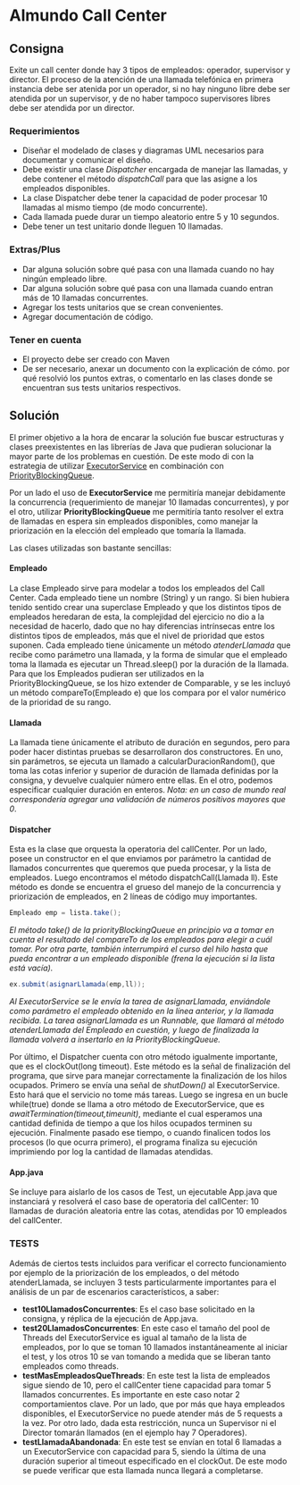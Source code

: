 # Almundo Call Center

## Consigna

Exite un call center donde hay 3 tipos de empleados: operador, supervisor y director. El proceso de la atención de una llamada telefónica en primera instancia debe ser atenida por un operador, si no hay ninguno libre debe ser atendida por un supervisor, y de no haber tampoco supervisores libres debe ser atendida por un director.

### Requerimientos

- Diseñar el modelado de clases y diagramas UML necesarios para documentar y comunicar el diseño.
- Debe existir una clase *Dispatcher* encargada de manejar las llamadas, y debe contener el método *dispatchCall* para que las asigne a los empleados disponibles.
- La clase Dispatcher debe tener la capacidad de poder procesar 10 llamadas al mismo tiempo (de modo concurrente).
- Cada llamada puede durar un tiempo aleatorio entre 5 y 10 segundos.
- Debe tener un test unitario donde lleguen 10 llamadas.

### Extras/Plus

- Dar alguna solución sobre qué pasa con una llamada cuando no hay ningún empleado libre.
- Dar alguna solución sobre qué pasa con una llamada cuando entran más de 10 llamadas concurrentes.
- Agregar los tests unitarios que se crean convenientes.
- Agregar documentación de código.

### Tener en cuenta

- El proyecto debe ser creado con Maven
- De ser necesario, anexar un documento con la explicación de cómo. por qué resolvió los puntos extras, o comentarlo en las clases donde se encuentran sus tests unitarios respectivos.

## Solución

El primer objetivo a la hora de encarar la solución fue buscar estructuras y clases preexistentes en las librerías de Java que pudieran solucionar la mayor parte de los problemas en cuestión. De este modo di con la estrategia de utilizar [ExecutorService](https://docs.oracle.com/javase/7/docs/api/java/util/concurrent/ExecutorService.html) en combinación con [PriorityBlockingQueue](https://docs.oracle.com/javase/7/docs/api/java/util/concurrent/PriorityBlockingQueue.html).

Por un lado el uso de **ExecutorService** me permitiría manejar debidamente la concurrencia (requerimiento de manejar 10 llamadas concurrentes), y por el otro, utilizar **PriorityBlockingQueue** me permitiría tanto resolver el extra de llamadas en espera sin empleados disponibles, como manejar la priorización en la elección del empleado que tomaría la llamada.

Las clases utilizadas son bastante sencillas:

#### Empleado

La clase Empleado sirve para modelar a todos los empleados del Call Center. Cada empleado tiene un nombre (String) y un rango. Si bien hubiera tenido sentido crear una superclase Empleado y que los distintos tipos de empleados heredaran de esta, la complejidad del ejercicio no dio a la necesidad de hacerlo, dado que no hay diferencias intrínsecas entre los distintos tipos de empleados, más que el nivel de prioridad que estos suponen. Cada empleado tiene únicamente un método *atenderLlamada* que recibe como parámetro una llamada, y la forma de simular que el empleado toma la llamada es ejecutar un Thread.sleep() por la duración de la llamada. Para que los Empleados pudieran ser utilizados en la PriorityBlockingQueue, se los hizo extender de Comparable, y se les incluyó un método compareTo(Empleado e) que los compara por el valor numérico de la prioridad de su rango.

#### Llamada

La llamada tiene únicamente el atributo de duración en segundos, pero para poder hacer distintas pruebas se desarrollaron dos constructores. En uno, sin parámetros, se ejecuta un llamado a calcularDuracionRandom(), que toma las cotas inferior y superior de duración de llamada definidas por la consigna, y devuelve cualquier número entre ellas. En el otro, podemos especificar cualquier duración en enteros. *Nota: en un caso de mundo real correspondería agregar una validación de números positivos mayores que 0*.

#### Dispatcher

Esta es la clase que orquesta la operatoria del callCenter. Por un lado, posee un constructor en el que enviamos por parámetro la cantidad de llamados concurrentes que queremos que pueda procesar, y la lista de empleados. Luego encontramos el método dispatchCall(Llamada ll). Este método es donde se encuentra el grueso del manejo de la concurrencia y priorización de empleados, en 2 líneas de código muy importantes.

```java
Empleado emp = lista.take();
```
*El método take() de la priorityBlockingQueue en principio va a tomar en cuenta el resultado del compareTo de los empleados para elegir a cuál tomar. Por otra parte, también interrumpirá el curso del hilo hasta que pueda encontrar a un empleado disponible (frena la ejecución si la lista está vacía).*

```java
ex.submit(asignarLlamada(emp,ll));
```
*Al ExecutorService se le envía la tarea de asignarLlamada, enviándole como parámetro el empleado obtenido en la línea anterior, y la llamada recibida. La tarea asignarLlamada es un Runnable, que llamará al método atenderLlamada del Empleado en cuestión, y luego de finalizada la llamada volverá a insertarlo en la PriorityBlockingQueue.*

Por último, el Dispatcher cuenta con otro método igualmente importante, que es el clockOut(long timeout). Este método es la señal de finalización del programa, que sirve para manejar correctamente la finalización de los hilos ocupados. Primero se envía una señal de *shutDown()* al ExecutorService. Esto hará que el servicio no tome más tareas. Luego se ingresa en un bucle while(true) donde se llama a otro método de ExecutorService, que es *awaitTermination(timeout,timeunit)*, mediante el cual esperamos una cantidad definida de tiempo a que los hilos ocupados terminen su ejecución. Finalmente pasado ese tiempo, o cuando finalicen todos los procesos (lo que ocurra primero), el programa finaliza su ejecución imprimiendo por log la cantidad de llamadas atendidas.

#### App.java

Se incluye para aislarlo de los casos de Test, un ejecutable App.java que instanciará y resolverá el caso base de operatoria del callCenter: 10 llamadas de duración aleatoria entre las cotas, atendidas por 10 empleados del callCenter.

### TESTS

Además de ciertos tests incluidos para verificar el correcto funcionamiento por ejemplo de la priorización de los empleados, o del método atenderLlamada, se incluyen 3 tests particularmente importantes para el análisis de un par de escenarios característicos, a saber:

- **test10LlamadosConcurrentes**: Es el caso base solicitado en la consigna, y réplica de la ejecución de App.java.
- **test20LlamadosConcurrentes**: En este caso el tamaño del pool de Threads del ExecutorService es igual al tamaño de la lista de empleados, por lo que se toman 10 llamados instantáneamente al iniciar el test, y los otros 10 se van tomando a medida que se liberan tanto empleados como threads.
- **testMasEmpleadosQueThreads**: En este test la lista de empleados sigue siendo de 10, pero el callCenter tiene capacidad para tomar 5 llamados concurrentes. Es importante en este caso notar 2 comportamientos clave. Por un lado, que por más que haya empleados disponibles, el ExecutorService no puede atender más de 5 requests a la vez. Por otro lado, dada esta restricción, nunca un Supervisor ni el Director tomarán llamados (en el ejemplo hay 7 Operadores).
- **testLlamadaAbandonada**: En este test se envían en total 6 llamadas a un ExecutorService con capacidad para 5, siendo la última de una duración superior al timeout especificado en el clockOut. De este modo se puede verificar que esta llamada nunca llegará a completarse.
